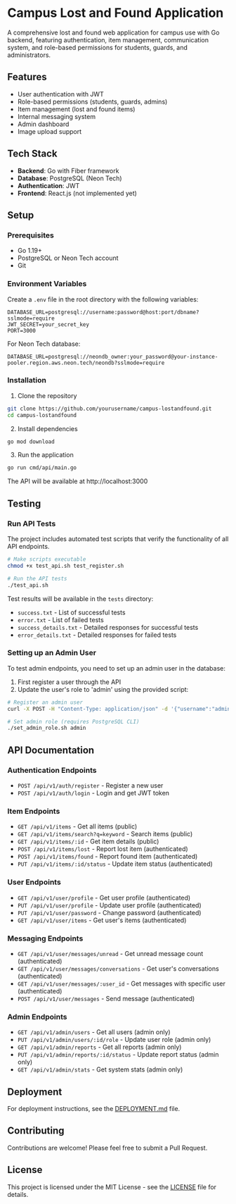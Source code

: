 # Campus Lost and Found Application

A comprehensive lost and found web application for campus use with Go backend, featuring authentication, item management, communication system, and role-based permissions for students, guards, and administrators.

## Features

- User authentication with JWT
- Role-based permissions (students, guards, admins)
- Item management (lost and found items)
- Internal messaging system
- Admin dashboard
- Image upload support

## Tech Stack

- **Backend**: Go with Fiber framework
- **Database**: PostgreSQL (Neon Tech)
- **Authentication**: JWT
- **Frontend**: React.js (not implemented yet)

## Setup

### Prerequisites

- Go 1.19+
- PostgreSQL or Neon Tech account
- Git

### Environment Variables

Create a `.env` file in the root directory with the following variables:

```
DATABASE_URL=postgresql://username:password@host:port/dbname?sslmode=require
JWT_SECRET=your_secret_key
PORT=3000
```

For Neon Tech database:
```
DATABASE_URL=postgresql://neondb_owner:your_password@your-instance-pooler.region.aws.neon.tech/neondb?sslmode=require
```

### Installation

1. Clone the repository
```bash
git clone https://github.com/yourusername/campus-lostandfound.git
cd campus-lostandfound
```

2. Install dependencies
```bash
go mod download
```

3. Run the application
```bash
go run cmd/api/main.go
```

The API will be available at http://localhost:3000

## Testing

### Run API Tests

The project includes automated test scripts that verify the functionality of all API endpoints.

```bash
# Make scripts executable
chmod +x test_api.sh test_register.sh

# Run the API tests
./test_api.sh
```

Test results will be available in the `tests` directory:
- `success.txt` - List of successful tests
- `error.txt` - List of failed tests
- `success_details.txt` - Detailed responses for successful tests
- `error_details.txt` - Detailed responses for failed tests

### Setting up an Admin User

To test admin endpoints, you need to set up an admin user in the database:

1. First register a user through the API
2. Update the user's role to 'admin' using the provided script:

```bash
# Register an admin user
curl -X POST -H "Content-Type: application/json" -d '{"username":"admin","email":"admin@example.com","password":"admin123","first_name":"Admin","last_name":"User","phone":"9876543210"}' http://localhost:3000/api/v1/auth/register

# Set admin role (requires PostgreSQL CLI)
./set_admin_role.sh admin
```

## API Documentation

### Authentication Endpoints

- `POST /api/v1/auth/register` - Register a new user
- `POST /api/v1/auth/login` - Login and get JWT token

### Item Endpoints

- `GET /api/v1/items` - Get all items (public)
- `GET /api/v1/items/search?q=keyword` - Search items (public)
- `GET /api/v1/items/:id` - Get item details (public)
- `POST /api/v1/items/lost` - Report lost item (authenticated)
- `POST /api/v1/items/found` - Report found item (authenticated)
- `PUT /api/v1/items/:id/status` - Update item status (authenticated)

### User Endpoints

- `GET /api/v1/user/profile` - Get user profile (authenticated)
- `PUT /api/v1/user/profile` - Update user profile (authenticated)
- `PUT /api/v1/user/password` - Change password (authenticated)
- `GET /api/v1/user/items` - Get user's items (authenticated)

### Messaging Endpoints

- `GET /api/v1/user/messages/unread` - Get unread message count (authenticated)
- `GET /api/v1/user/messages/conversations` - Get user's conversations (authenticated)
- `GET /api/v1/user/messages/:user_id` - Get messages with specific user (authenticated)
- `POST /api/v1/user/messages` - Send message (authenticated)

### Admin Endpoints

- `GET /api/v1/admin/users` - Get all users (admin only)
- `PUT /api/v1/admin/users/:id/role` - Update user role (admin only)
- `GET /api/v1/admin/reports` - Get all reports (admin only)
- `PUT /api/v1/admin/reports/:id/status` - Update report status (admin only)
- `GET /api/v1/admin/stats` - Get system stats (admin only)

## Deployment

For deployment instructions, see the [DEPLOYMENT.md](DEPLOYMENT.md) file.

## Contributing

Contributions are welcome! Please feel free to submit a Pull Request.

## License

This project is licensed under the MIT License - see the [LICENSE](LICENSE) file for details.
